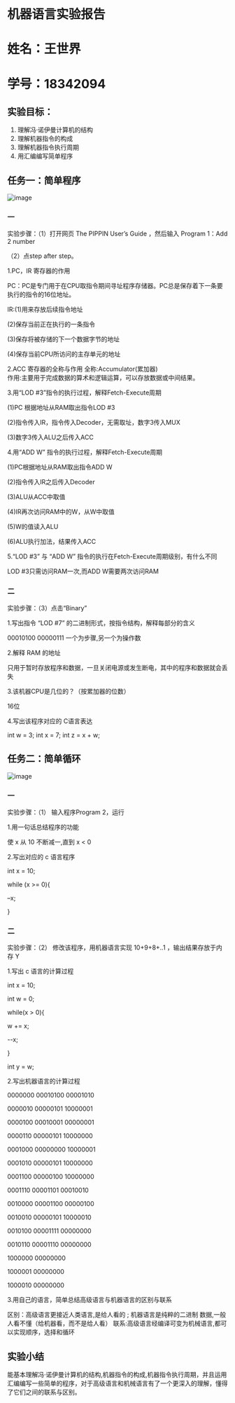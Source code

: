 # 机器语言实验报告
# 姓名：王世界
# 学号：18342094
## 实验目标： 
1. 理解冯·诺伊曼计算机的结构
2. 理解机器指令的构成
3. 理解机器指令执行周期
4. 用汇编编写简单程序
## 任务一：简单程序
![image](http://m.qpic.cn/psb?/V102zVW74XkRgr/BZ5su*FmFfhPeMGYsZcBlr9iY5wm5eJ1bNQ5YzVVm70!/b/dFIBAAAAAAAA&bo=eQKXAQAAAAADB88!&rf=viewer_4)
### 一
实验步骤：（1）打开网页 The PIPPIN User’s Guide ，然后输入 Program 1：Add 2 number    

（2）点step after step。    

1.PC，IR 寄存器的作用   

PC：PC是专门用于在CPU取指令期间寻址程序存储器。PC总是保存着下一条要执行的指令的16位地址。   

IR:(1)用来存放后续指令地址   

(2)保存当前正在执行的一条指令    

(3)保存将被存储的下一个数据字节的地址     

(4)保存当前CPU所访问的主存单元的地址   

2.ACC 寄存器的全称与作用
全称:Accumulator(累加器)    
作用:主要用于完成数据的算术和逻辑运算，可以存放数据或中间结果。   

3.用“LOD #3”指令的执行过程，解释Fetch-Execute周期     

(1)PC 根据地址从RAM取出指令LOD #3     

(2)指令传入IR，指令传入Decoder，无需取址，数字3传入MUX    

(3)数字3传入ALU之后传入ACC    

4.用“ADD W” 指令的执行过程，解释Fetch-Execute周期

(1)PC根据地址从RAM取出指令ADD W   

(2)指令传入IR之后传入Decoder    

(3)ALU从ACC中取值    

(4)IR再次访问RAM中的W，从W中取值     

(5)W的值读入ALU    

(6)ALU执行加法，结果传入ACC   

5.“LOD #3” 与 “ADD W” 指令的执行在Fetch-Execute周期级别，有什么不同    

LOD #3只需访问RAM一次,而ADD W需要两次访问RAM     
### 二
实验步骤：（3）点击“Binary”    

1.写出指令 “LOD #7” 的二进制形式，按指令结构，解释每部分的含义    

00010100 00000111     一个为步骤,另一个为操作数  

2.解释 RAM 的地址   

只用于暂时存放程序和数据，一旦关闭电源或发生断电，其中的程序和数据就会丢失    

3.该机器CPU是几位的？（按累加器的位数）   

16位    

4.写出该程序对应的 C语言表达   

int w = 3; int x = 7; int z = x + w;
## 任务二：简单循环
![image](http://m.qpic.cn/psb?/V102zVW74XkRgr/YwaNp7SmoMDGBi6enzE2fU*pPHQpy5j3N2jiF5853QI!/b/dGYBAAAAAAAA&bo=sAKqAQAAAAADBzs!&rf=viewer_4)
### 一
实验步骤：（1） 输入程序Program 2，运行    

1.用一句话总结程序的功能

使 x 从 10 不断减一,直到 x < 0    

2.写出对应的 c 语言程序

int x = 10;     

while (x >= 0){    

–x;      

}    
### 二
实验步骤：（2） 修改该程序，用机器语言实现 10+9+8+..1 ，输出结果存放于内存 Y     

1.写出 c 语言的计算过程

int x = 10;    

int w = 0;    

while(x > 0){      

w += x;     

--x;     

}      

int y = w;        

2.写出机器语言的计算过程

0000000 00010100 00001010    

0000010 00000101 10000001   

0000100 00010001 00000001    

0000110 00000101 10000000     

0001000 00000000 10000001    

0001010 00000101 10000000     

0001100 00000100 10000000     

0001110 00001101 00010010      

0010000 00001100 00000100     

0010010 00000101 10000010      

0010100 00001111 00000000     

0010110 00001110 00000000    

1000000 00000000     

1000001 00000000     

1000010 00000000        

3.用自己的语言，简单总结高级语言与机器语言的区别与联系
 
区别：高级语言更接近人类语言,是给人看的 ; 机器语言是纯粹的二进制 
数据,一般人看不懂（给机器看，而不是给人看）
联系:高级语言经编译可变为机械语言,都可以实现顺序，选择和循环
## 实验小结
能基本理解冯·诺伊曼计算机的结构,机器指令的构成,机器指令执行周期，并且运用汇编编写一些简单的程序，对于高级语言和机械语言有了一个更深入的理解，懂得了它们之间的联系与区别。